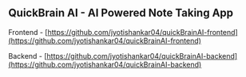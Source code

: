
## QuickBrain AI - AI Powered Note Taking App

Frontend - [https://github.com/jyotishankar04/quickBrainAI-frontend](https://github.com/jyotishankar04/quickBrainAI-frontend)

Backend - [https://github.com/jyotishankar04/quickBrainAI-backend](https://github.com/jyotishankar04/quickBrainAI-backend)
